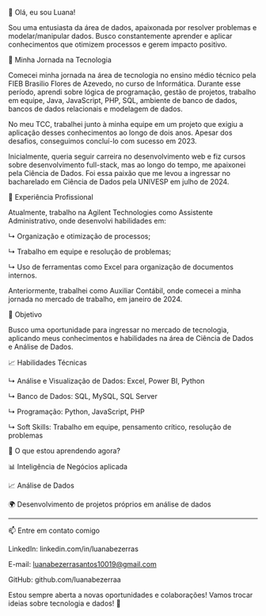 👋 Olá, eu sou Luana!

Sou uma entusiasta da área de dados, apaixonada por resolver problemas e modelar/manipular dados. Busco constantemente aprender e aplicar conhecimentos que otimizem processos e gerem impacto positivo.


🚀 Minha Jornada na Tecnologia

Comecei minha jornada na área de tecnologia no ensino médio técnico pela FIEB Brasilio Flores de Azevedo, no curso de Informática. Durante esse período, aprendi sobre lógica de programação, gestão de projetos, trabalho em equipe, Java, JavaScript, PHP, SQL, ambiente de banco de dados, bancos de dados relacionais e modelagem de dados.

No meu TCC, trabalhei junto à minha equipe em um projeto que exigiu a aplicação desses conhecimentos ao longo de dois anos. Apesar dos desafios, conseguimos concluí-lo com sucesso em 2023.

Inicialmente, queria seguir carreira no desenvolvimento web e fiz cursos sobre desenvolvimento full-stack, mas ao longo do tempo, me apaixonei pela Ciência de Dados. Foi essa paixão que me levou a ingressar no bacharelado em Ciência de Dados pela UNIVESP em julho de 2024.


💼 Experiência Profissional

Atualmente, trabalho na Agilent Technologies como Assistente Administrativo, onde desenvolvi habilidades em:

↳ Organização e otimização de processos;

↳ Trabalho em equipe e resolução de problemas;

↳ Uso de ferramentas como Excel para organização de documentos internos.

Anteriormente, trabalhei como Auxiliar Contábil, onde comecei a minha jornada no mercado de trabalho, em janeiro de 2024.


🎯 Objetivo

Busco uma oportunidade para ingressar no mercado de tecnologia, aplicando meus conhecimentos e habilidades na área de Ciência de Dados e Análise de Dados.

📈 Habilidades Técnicas

↳ Análise e Visualização de Dados: Excel, Power BI, Python

↳ Banco de Dados: SQL, MySQL, SQL Server

↳ Programação: Python, JavaScript, PHP

↳ Soft Skills: Trabalho em equipe, pensamento crítico, resolução de problemas

🌱 O que estou aprendendo agora?

📊 Inteligência de Negócios aplicada

📈 Análise de Dados

🌍 Desenvolvimento de projetos próprios em análise de dados

---------------------------
📫 Entre em contato comigo

LinkedIn: linkedin.com/in/luanabezerras

E-mail: luanabezerrasantos10019@gmail.com

GitHub: github.com/luanabezerraa

Estou sempre aberta a novas oportunidades e colaborações! Vamos trocar ideias sobre tecnologia e dados! 🚀


